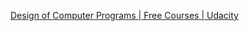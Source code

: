 
[Design of Computer Programs | Free Courses | Udacity](https://www.udacity.com/course/design-of-computer-programs--cs212)
